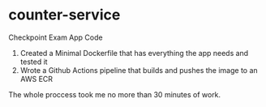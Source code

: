 # counter-service
Checkpoint Exam App Code

1. Created a Minimal Dockerfile that has everything the app needs and tested it
2. Wrote a Github Actions pipeline that builds and pushes the image to an AWS ECR 

The whole proccess took me no more than 30 minutes of work.
